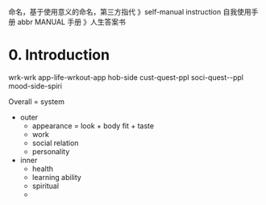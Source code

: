 命名，基于使用意义的命名，第三方指代
》self-manual instruction 自我使用手册 abbr MANUAL 手册
》人生答案书
# 0. Introduction 
wrk-wrk
app-life-wrkout-app
hob-side
cust-quest-ppl
soci-quest--ppl
mood-side-spiri

Overall = system 
- outer 
	- appearance = look + body fit + taste
	- work
	- social relation
	- personality
- inner
	- health
	- learning ability
	- spiritual
	- 